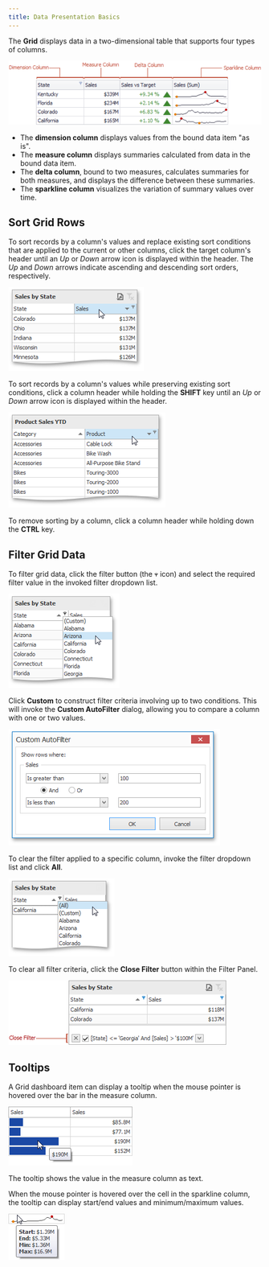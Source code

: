 ```yaml
---
title: Data Presentation Basics
---
```

The **Grid** displays data in a two-dimensional table that supports four types of columns.

![Grid_ColumnTypes](../../../../images/Img19187.png)
* The **dimension column** displays values from the bound data item "as is".
* The **measure column** displays summaries calculated from data in the bound data item.
* The **delta column**, bound to two measures, calculates summaries for both measures, and displays the difference between these summaries.
* The **sparkline column** visualizes the variation of summary values over time.

## Sort Grid Rows
To sort records by a column's values and replace existing sort conditions that are applied to the current or other columns, click the target column's header until an _Up_ or _Down_ arrow icon is displayed within the header. The _Up_ and _Down_ arrows indicate ascending and descending sort orders, respectively.

![Grid_SortRows](../../../../images/Img22369.png)

To sort records by a column's values while preserving existing sort conditions, click a column header while holding the **SHIFT** key until an _Up_ or _Down_ arrow icon is displayed within the header.

![Grid_SortRows_Preserved](../../../../images/Img22371.png)

To remove sorting by a column, click a column header while holding down the **CTRL** key.

## Filter Grid Data
To filter grid data, click the filter button (the ![Grid_FilterIcon](../../../../images/Img22372.png) icon) and select the required filter value in the invoked filter dropdown list.

![Grid_FilterValues](../../../../images/Img22374.png)

Click **Custom** to construct filter criteria involving up to two conditions. This will invoke the **Custom AutoFilter** dialog, allowing you to compare a column with one or two values.

![Grid_CustomAutoFilter](../../../../images/Img22375.png)

To clear the filter applied to a specific column, invoke the filter dropdown list and click **All**.

![Grid_ClearFilter_All](../../../../images/Img22377.png)

To clear all filter criteria, click the **Close Filter** button within the Filter Panel.

![Grid_CloseFilter](../../../../images/Img22378.png)

## Tooltips
A Grid dashboard item can display a tooltip when the mouse pointer is hovered over the bar in the measure column.

![GridBar_Tooltip](../../../../images/Img23712.png)

The tooltip shows the value in the measure column as text.

When the mouse pointer is hovered over the cell in the sparkline column, the tooltip can display start/end values and minimum/maximum values.

![GridSparkline_Tooltip](../../../../images/Img23713.png)